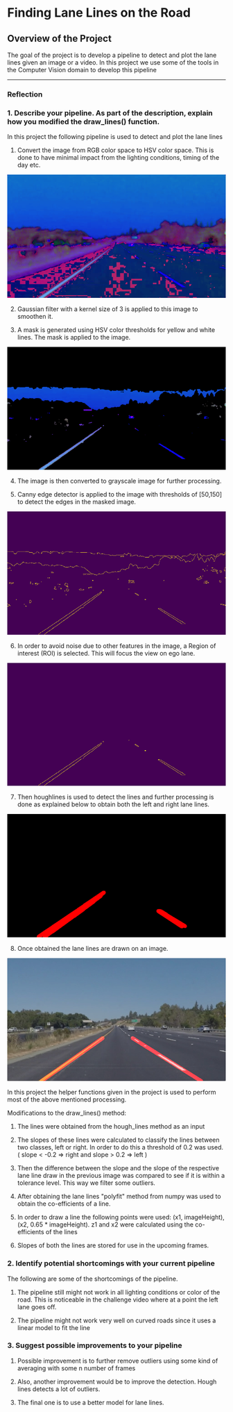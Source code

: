 # **Finding Lane Lines on the Road** 

## Overview of the Project

The goal of the project is to develop a pipeline to detect and plot the lane lines given an image or a video. In this project we use some of the tools in the Computer Vision domain to develop this pipeline


[//]: # (Image References)

[image1]: ./test_images-output/hsvImg.png "HSV"

[image2]: ./test_images-output/maskedImage.png "Masked image"

[image3]: ./test_images-output/edgeImage.png "Canny edge detection output"

[image4]: ./test_images-output/roiImage.png "ROI for further processing"

[image5]: ./test_images-output/houghImage.png "Hough lines"

[image6]: ./test_images-output/combinedImage.png "Final result"

---

### Reflection

### 1. Describe your pipeline. As part of the description, explain how you modified the draw_lines() function.

In this project the following pipeline is used to detect and plot the lane lines

1. Convert the image from RGB color space to HSV color space. This is done to have minimal impact from the lighting conditions, timing of the day etc.

![alt text][image1]

2. Gaussian filter with a kernel size of 3 is applied to this image to smoothen it.

3. A mask is generated using HSV color thresholds for yellow and white lines. The mask is applied to the image.

![alt text][image2]

4. The image is then converted to grayscale image for further processing.

5. Canny edge detector is applied to the image with thresholds of [50,150] to detect the edges in the masked image.

![alt text][image3]

6. In order to avoid noise due to other features in the image, a Region of interest (ROI) is selected. This will focus the    view on ego lane.

![alt text][image4]

7. Then houghlines is used to detect the lines and further processing is done as explained below to obtain both the left      and right lane lines.

![alt text][image5]

8. Once obtained the lane lines are drawn on an image.

![alt text][image6]

In this project the helper functions given in the project is used to perform most of the above mentioned processing.

Modifications to the draw_lines() method:

1. The lines were obtained from the hough_lines method as an input

2. The slopes of these lines were calculated to classify the lines between two classes, left or right. In order to do this     a threshold of 0.2 was used. ( slope < -0.2 => right and slope > 0.2 => left )

3. Then the difference between the slope and the slope of the respective lane line draw in the previous image was compared    to see if it is within a tolerance level. This way we filter some outliers.

4. After obtaining the lane lines "polyfit" method from numpy was used to obtain the co-efficients of a line.

5. In order to draw a line the following points were used: (x1, imageHeight), (x2, 0.65 * imageHeight). z1 and x2 were        calculated using the co-efficients of the lines

6. Slopes of both the lines are stored for use in the upcoming frames.


### 2. Identify potential shortcomings with your current pipeline

The following are some of the shortcomings of the pipeline.

1. The pipeline still might not work in all lighting conditions or color of the road. This is noticeable in  the challenge    video where at a point the left lane goes off.

2. The pipeline might not work very well on curved roads since it uses a linear model to fit the line


### 3. Suggest possible improvements to your pipeline

1. Possible improvement is to further remove outliers using some kind of averaging with some n number of frames

2. Also, another improvement would be to improve the detection. Hough lines detects a lot of outliers. 

3. The final one is to use a better model for lane lines.
